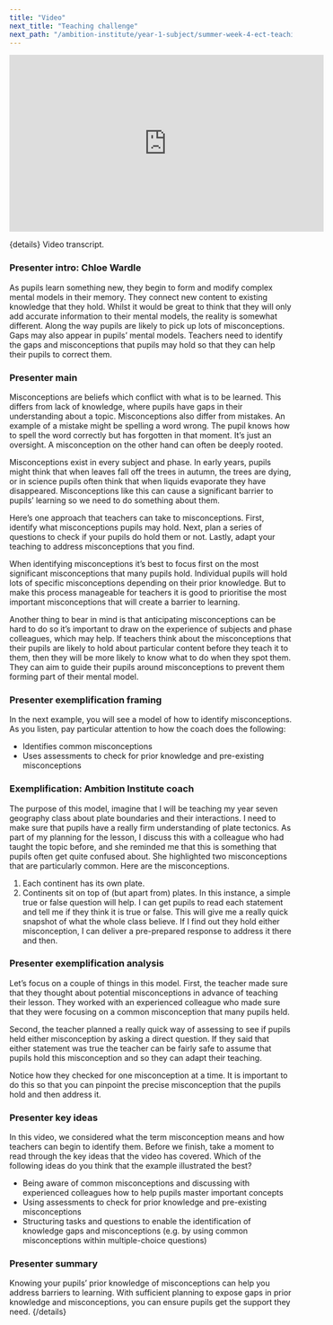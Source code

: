 ```yaml
---
title: "Video"
next_title: "Teaching challenge"
next_path: "/ambition-institute/year-1-subject/summer-week-4-ect-teaching-challenge"
---
```


<iframe width="560" height="315" src="https://www.youtube.com/embed/yYQAvRdSSas" title="Summer Week 4 ECT Video - YouTube" frameborder="0" allow="accelerometer; autoplay; clipboard-write; encrypted-media; gyroscope; picture-in-picture; web-share" allowfullscreen></iframe>

{details}
Video transcript.

### Presenter intro: Chloe Wardle

As pupils learn something new, they begin to form and modify complex mental models
in their memory. They connect new content to existing knowledge that they hold. Whilst
it would be great to think that they will only add accurate information to their
mental models, the reality is somewhat different. Along the way pupils are likely
to pick up lots of misconceptions. Gaps may also appear in pupils’ mental models.
Teachers need to identify the gaps and misconceptions that pupils may hold so that
they can help their pupils to correct them.

### Presenter main

Misconceptions are beliefs which conflict with what is to be learned. This differs
from lack of knowledge, where pupils have gaps in their understanding about a topic.
Misconceptions also differ from mistakes. An example of a mistake might be spelling
a word wrong. The pupil knows how to spell the word correctly but has forgotten in
that moment. It’s just an oversight. A misconception on the other hand can often
be deeply rooted.

Misconceptions exist in every subject and phase. In early years, pupils might think that when leaves fall off the trees in autumn, the trees are dying, or in science pupils often think that when liquids evaporate they have disappeared. Misconceptions like this can cause a significant barrier to pupils’ learning so we need to do something about them.

Here’s one approach that teachers can take to misconceptions. First, identify what misconceptions pupils may hold. Next, plan a series of questions to check if your pupils do hold them or not. Lastly, adapt your teaching to address misconceptions that you find.

When identifying misconceptions it’s best to focus first on the most significant misconceptions that many pupils hold. Individual pupils will hold lots of specific misconceptions depending on their prior knowledge. But to make this process manageable for teachers it is good to prioritise the most important misconceptions that will create a barrier to learning.

Another thing to bear in mind is that anticipating misconceptions can be hard to do so it’s important to draw on the experience of subjects and phase colleagues, which may help. If teachers think about the misconceptions that their pupils are likely to hold about particular content before they teach it to them, then they will be more likely to know what to do when they spot them. They can aim to guide their pupils around misconceptions to prevent them forming part of their mental model.

### Presenter exemplification framing

In the next example, you will see a model of how to identify misconceptions. As you
listen, pay particular attention to how the coach does the following:

- Identifies common misconceptions
- Uses assessments to check for prior knowledge and pre-existing misconceptions

### Exemplification: Ambition Institute coach

The purpose of this model, imagine that I will be teaching my year seven
geography class about plate boundaries and their interactions. I need to make
sure that pupils have a really firm understanding of plate tectonics. As part of
my planning for the lesson, I discuss this with a colleague who had taught the
topic before, and she reminded me that this is something that pupils often get
quite confused about. She highlighted two misconceptions that are particularly
common. Here are the misconceptions.

1. Each continent has its own plate.
2. Continents sit on top of (but apart from) plates.
   In this instance, a simple true or false question will help. I can get pupils to
   read each statement and tell me if they think it is true or false. This will
   give me a really quick snapshot of what the whole class believe. If I find out
   they hold either misconception, I can deliver a pre-prepared response to address
   it there and then.

### Presenter exemplification analysis

Let’s focus on a couple of things in this model. First, the teacher made sure
that they thought about potential misconceptions in advance of teaching their
lesson. They worked with an experienced colleague who made sure that they were
focusing on a common misconception that many pupils held.

Second, the teacher planned a really quick way of assessing to see if pupils held either misconception by asking a direct question. If they said that either statement was true the teacher can be fairly safe to assume that pupils hold this misconception and so they can adapt their teaching.

Notice how they checked for one misconception at a time. It is important to do this so that you can pinpoint the precise misconception that the pupils hold and then address it.

### Presenter key ideas

In this video, we considered what the term misconception means and how teachers can
begin to identify them. Before we finish, take a moment to read through the key ideas
that the video has covered. Which of the following ideas do you think that the example
illustrated the best?

- Being aware of common misconceptions and discussing with experienced colleagues how to help pupils master important concepts
- Using assessments to check for prior knowledge and pre-existing misconceptions
- Structuring tasks and questions to enable the identification of knowledge gaps and misconceptions (e.g. by using common misconceptions within multiple-choice questions)

### Presenter summary

Knowing your pupils’ prior knowledge of misconceptions can help you address
barriers to learning. With sufficient planning to expose gaps in prior knowledge
and misconceptions, you can ensure pupils get the support they need.
{/details}
